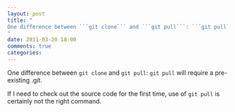 ```yaml
---
layout: post
title: "
One difference between ```git clone``` and ```git pull```: ```git pull``` will require a pre-existing .git.
"
date: 2011-03-20 18:00
comments: true
categories: 
---
```


One difference between ```git clone``` and ```git pull```: ```git pull``` will require a pre-existing .git.


If I need to check out the source code for the first time, use of ```git pull``` is certainly not the right command.

